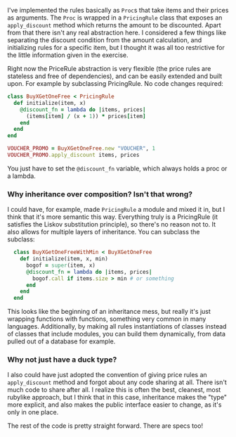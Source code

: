 I've implemented the rules basically as `Proc`s that take items and their prices as arguments. The `Proc` is wrapped in a `PricingRule` class that exposes an `apply_discount` method which returns the amount to be discounted. Apart from that there isn't any real abstraction here. I considered a few things like separating the discount condition from the amount calculation, and initializing rules for a specific item, but I thought it was all too restrictive for the little information given in the exercise.

Right now the PriceRule abstraction is very flexible (the price rules are stateless and free of dependencies), and can be easily extended and built upon. For example by subclassing PricingRule. No code changes required:

<!--Right now the pricerule abstraction is completely separate from any checkout knowledge or product knowledge, so it's very flexible, although not very powerful. To improve this, one could subclass the RulePriceing-->

<!--With only a couple of simple rules, I didn't want to engineer it, but it would be easy to add more layers of abstraction by just subclassing PricingRule. No code changes required.-->

```ruby
class BuyXGetOneFree < PricingRule
  def initialize(item, x)
    @discount_fn = lambda do |items, prices|
      (items[item] / (x + 1)) * prices[item]
    end
  end
end

VOUCHER_PROMO = BuyXGetOneFree.new "VOUCHER", 1
VOUCHER_PROMO.apply_discount items, prices
```

You just have to set the `@discount_fn` variable, which always holds a proc or a lambda.

### Why inheritance over composition? Isn't that wrong?
I could have, for example, made `PricingRule` a module and mixed it in, but I think that it's more semantic this way. Everything truly is a PricingRule (it satisfies the Liskov substitution principle), so there's no reason not to. It also allows for multiple layers of inheritance. You can subclass the subclass:

  ```ruby
    class BuyXGetOneFreeWithMin < BuyXGetOneFree
      def initialize(item, x, min)
        bogof = super(item, x)
        @discount_fn = lambda do |items, prices|
          bogof.call if items.size > min # or something
        end
      end
    end
  ```

This looks like the beginning of an inheritance mess, but really it's just wrapping functions with functions, something very common in many languages.
Additionally, by making all rules instantiations of classes instead of classes that include modules, you can build them dynamically, from data pulled out of a database for example. 

### Why not just have a duck type? 
I also could have just adopted the convention of giving price rules an `apply_discount` method and forgot about any code sharing at all. There isn't much code to share after all. I realize this is often the best, cleanest, most rubylike approach, but I think that in this case, inheritance makes the "type" more explicit, and also makes the public interface easier to change, as it's only in one place.


The rest of the code is pretty straight forward. There are specs too!
